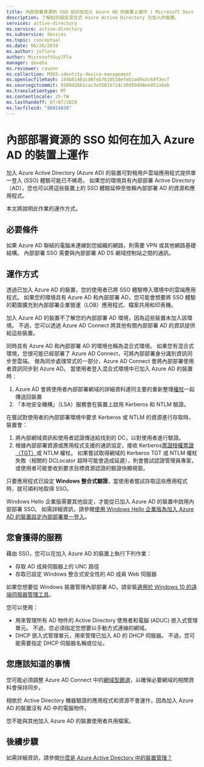 ```yaml
---
title: 內部部署資源的 SSO 如何在加入 Azure AD 的裝置上運作 | Microsoft Docs
description: 了解如何設定混合式 Azure Active Directory 已加入的裝置。
services: active-directory
ms.service: active-directory
ms.subservice: devices
ms.topic: conceptual
ms.date: 06/28/2019
ms.author: joflore
author: MicrosoftGuyJFlo
manager: daveba
ms.reviewer: ravenn
ms.collection: M365-identity-device-management
ms.openlocfilehash: 149b01401cd6feb7610510efeb1ad9a3c69f3ecf
ms.sourcegitcommit: 0100d26b1cac3e55016724c30d59408ee052a9ab
ms.translationtype: MT
ms.contentlocale: zh-TW
ms.lasthandoff: 07/07/2020
ms.locfileid: "86024038"
---
```

# <a name="how-sso-to-on-premises-resources-works-on-azure-ad-joined-devices"></a>內部部署資源的 SSO 如何在加入 Azure AD 的裝置上運作

加入 Azure Active Directory (Azure AD) 的裝置可對租用戶雲端應用程式提供單一登入 (SSO) 體驗可能已不稀奇。 如果您的環境具有內部部署 Active Directory （AD），您也可以將這些裝置上的 SSO 體驗延伸至依賴內部部署 AD 的資源和應用程式。 

本文將說明此作業的運作方式。

## <a name="prerequisites"></a>必要條件

 如果 Azure AD 聯結的電腦未連線到您組織的網路，則需要 VPN 或其他網路基礎結構。 內部部署 SSO 需要與內部部署 AD DS 網域控制站之間的通訊。

## <a name="how-it-works"></a>運作方式 

透過已加入 Azure AD 的裝置，您的使用者已將 SSO 體驗帶入環境中的雲端應用程式。 如果您的環境具有 Azure AD 和內部部署 AD，您可能會想要將 SSO 體驗的範圍擴充到內部部署企業營運（LOB）應用程式、檔案共用和印表機。

加入 Azure AD 的裝置不了解您的內部部署 AD 環境，因為這些裝置未加入該環境。 不過，您可以透過 Azure AD Connect 將其他有關內部部署 AD 的資訊提供給這些裝置。

同時具有 Azure AD 和內部部署 AD 的環境也稱為混合式環境。 如果您有混合式環境，您很可能已經部署了 Azure AD Connect，可將內部部署身分識別資訊同步至雲端。 做為同步處理常式的一部分，Azure AD Connect 會將內部部署使用者資訊同步到 Azure AD。 當使用者登入混合式環境中已加入 Azure AD 的裝置時：

1. Azure AD 會將使用者內部部署網域的詳細資料連同主要的重新整理[權杖](concept-primary-refresh-token.md)一起傳送回裝置
1. 「本地安全機構」（LSA）服務會在裝置上啟用 Kerberos 和 NTLM 驗證。

在嘗試對使用者的內部部署環境中要求 Kerberos 或 NTLM 的資源進行存取時，裝置會：

1. 將內部網域資訊和使用者認證傳送給找到的 DC，以對使用者進行驗證。
1. 根據內部部署資源或應用程式支援的通訊協定，接收 Kerberos[票證授權票證（TGT）](/windows/desktop/secauthn/ticket-granting-tickets)或 NTLM 權杖。 如果嘗試取得網域的 Kerberos TGT 或 NTLM 權杖失敗（相關的 DCLocator 超時可能會造成延遲），則會嘗試認證管理員專案，或使用者可能會收到要求目標資源認證的驗證快顯視窗。

只要應用程式已設定 **Windows 整合式驗證**，當使用者嘗試存取這些應用程式時，就可順利地取得 SSO。

Windows Hello 企業版需要其他設定，才能從已加入 Azure AD 的裝置中啟用內部部署 SSO。 如需詳細資訊，請參閱[使用 Windows Hello 企業版為加入 Azure AD 的裝置設定內部部署單一登入](/windows/security/identity-protection/hello-for-business/hello-hybrid-aadj-sso-base)。 

## <a name="what-you-get"></a>您會獲得的服務

藉由 SSO，您可以在加入 Azure AD 的裝置上執行下列作業： 

- 存取 AD 成員伺服器上的 UNC 路徑
- 存取已設定 Windows 整合式安全性的 AD 成員 Web 伺服器 

如果您想要從 Windows 裝置管理內部部署 AD，請安裝[適用於 Windows 10 的遠端伺服器管理工具](https://www.microsoft.com/download/details.aspx?id=45520)。

您可以使用：

- 用來管理所有 AD 物件的 Active Directory 使用者和電腦 (ADUC) 嵌入式管理單元。 不過，您必須指定您想要以手動方式連線的網域。
- DHCP 嵌入式管理單元，用來管理已加入 AD 的 DHCP 伺服器。 不過，您可能需要指定 DHCP 伺服器名稱或位址。
 
## <a name="what-you-should-know"></a>您應該知道的事情

您可能必須調整 Azure AD Connect 中的[網域型篩選](../hybrid/how-to-connect-sync-configure-filtering.md#domain-based-filtering)，以確保必要網域的相關資料會保持同步。

相依於 Active Directory 機器驗證的應用程式和資源不會運作，因為加入 Azure AD 的裝置沒有 AD 中的電腦物件。 

您不能與其他加入 Azure AD 的裝置使用者共用檔案。

## <a name="next-steps"></a>後續步驟

如需詳細資訊，請參閱[什麼是 Azure Active Directory 中的裝置管理？](overview.md) 

